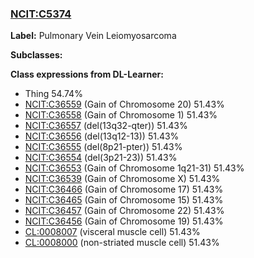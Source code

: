 
### [NCIT:C5374](http://purl.obolibrary.org/obo/NCIT_C5374)
**Label:** Pulmonary Vein Leiomyosarcoma

**Subclasses:** 

**Class expressions from DL-Learner:**

- Thing 54.74%
- [NCIT:C36559](http://purl.obolibrary.org/obo/NCIT_C36559) (Gain of Chromosome 20) 51.43%
- [NCIT:C36558](http://purl.obolibrary.org/obo/NCIT_C36558) (Gain of Chromosome 1) 51.43%
- [NCIT:C36557](http://purl.obolibrary.org/obo/NCIT_C36557) (del(13q32-qter)) 51.43%
- [NCIT:C36556](http://purl.obolibrary.org/obo/NCIT_C36556) (del(13q12-13)) 51.43%
- [NCIT:C36555](http://purl.obolibrary.org/obo/NCIT_C36555) (del(8p21-pter)) 51.43%
- [NCIT:C36554](http://purl.obolibrary.org/obo/NCIT_C36554) (del(3p21-23)) 51.43%
- [NCIT:C36553](http://purl.obolibrary.org/obo/NCIT_C36553) (Gain of Chromosome 1q21-31) 51.43%
- [NCIT:C36539](http://purl.obolibrary.org/obo/NCIT_C36539) (Gain of Chromosome X) 51.43%
- [NCIT:C36466](http://purl.obolibrary.org/obo/NCIT_C36466) (Gain of Chromosome 17) 51.43%
- [NCIT:C36465](http://purl.obolibrary.org/obo/NCIT_C36465) (Gain of Chromosome 15) 51.43%
- [NCIT:C36457](http://purl.obolibrary.org/obo/NCIT_C36457) (Gain of Chromosome 22) 51.43%
- [NCIT:C36456](http://purl.obolibrary.org/obo/NCIT_C36456) (Gain of Chromosome 19) 51.43%
- [CL:0008007](http://purl.obolibrary.org/obo/CL_0008007) (visceral muscle cell) 51.43%
- [CL:0008000](http://purl.obolibrary.org/obo/CL_0008000) (non-striated muscle cell) 51.43%


